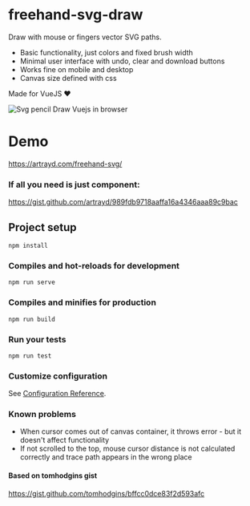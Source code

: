 # freehand-svg-draw
Draw with mouse or fingers vector SVG paths. 

- Basic functionality, just colors and fixed brush width
- Minimal user interface with undo, clear and download buttons
- Works fine on mobile and desktop
- Canvas size defined with css

Made for VueJS ❤️

![Svg pencil Draw Vuejs in browser](https://artrayd.com/freehand-svg/freehand-svg-ui.png)

# Demo
https://artrayd.com/freehand-svg/

### If all you need is just component:
https://gist.github.com/artrayd/989fdb9718aaffa16a4346aaa89c9bac


## Project setup
```
npm install
```

### Compiles and hot-reloads for development
```
npm run serve
```

### Compiles and minifies for production
```
npm run build
```

### Run your tests
```
npm run test
```

### Customize configuration
See [Configuration Reference](https://cli.vuejs.org/config/).

### Known problems
- When cursor comes out of canvas container, it throws error - but it doesn't affect functionality
- If not scrolled to the top, mouse cursor distance is not calculated correctly and trace path appears in the wrong place

#### Based on tomhodgins gist
https://gist.github.com/tomhodgins/bffcc0dce83f2d593afc
